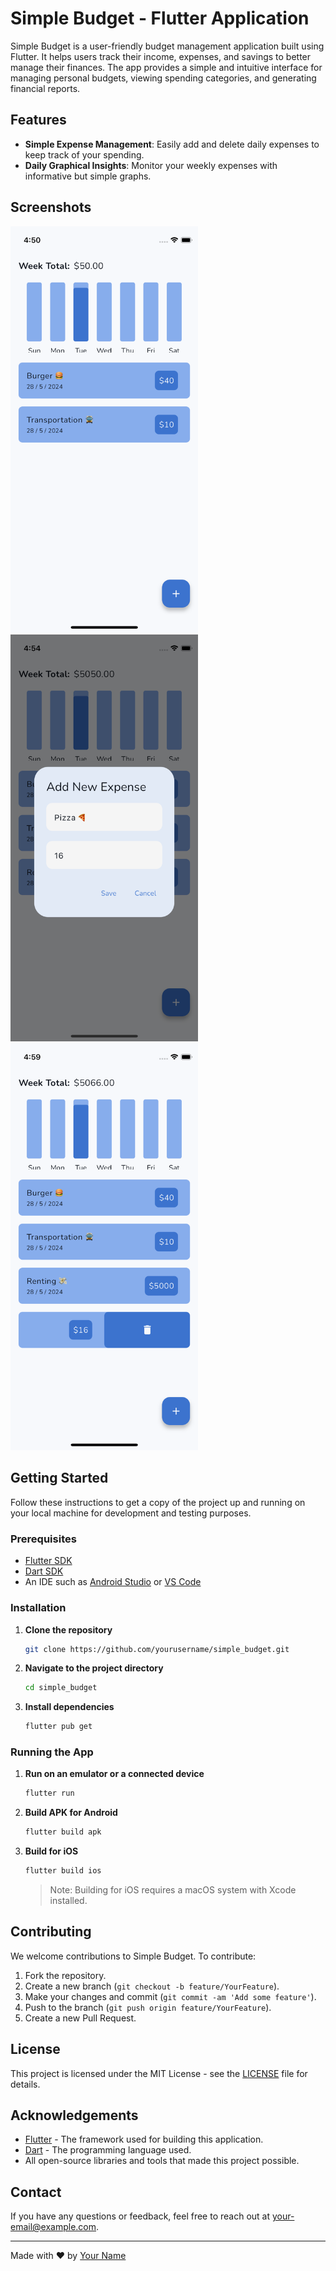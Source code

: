 # Simple Budget - Flutter Application

Simple Budget is a user-friendly budget management application built using Flutter. It helps users track their income, expenses, and savings to better manage their finances. The app provides a simple and intuitive interface for managing personal budgets, viewing spending categories, and generating financial reports.

## Features

- **Simple Expense Management**: Easily add and delete daily expenses to keep track of your spending.
- **Daily Graphical Insights**: Monitor your weekly expenses with informative but simple graphs.

## Screenshots

<img src="./assets/screenshots/home.png" alt="Home Screen" width="300">
<img src="./assets/screenshots/add_transaction.png" alt="Add Transaction Dialog" width="300">
<img src="./assets/screenshots/delete_transaction.png" alt="Add Transaction Dialog" width="300">

## Getting Started

Follow these instructions to get a copy of the project up and running on your local machine for development and testing purposes.

### Prerequisites

- [Flutter SDK](https://flutter.dev/docs/get-started/install)
- [Dart SDK](https://dart.dev/get-dart)
- An IDE such as [Android Studio](https://developer.android.com/studio) or [VS Code](https://code.visualstudio.com/)

### Installation

1. **Clone the repository**

    ```bash
    git clone https://github.com/yourusername/simple_budget.git
    ```

2. **Navigate to the project directory**

    ```bash
    cd simple_budget
    ```

3. **Install dependencies**

    ```bash
    flutter pub get
    ```

### Running the App

1. **Run on an emulator or a connected device**

    ```bash
    flutter run
    ```

2. **Build APK for Android**

    ```bash
    flutter build apk
    ```

3. **Build for iOS**

    ```bash
    flutter build ios
    ```

   > Note: Building for iOS requires a macOS system with Xcode installed.

## Contributing

We welcome contributions to Simple Budget. To contribute:

1. Fork the repository.
2. Create a new branch (`git checkout -b feature/YourFeature`).
3. Make your changes and commit (`git commit -am 'Add some feature'`).
4. Push to the branch (`git push origin feature/YourFeature`).
5. Create a new Pull Request.

## License

This project is licensed under the MIT License - see the [LICENSE](LICENSE) file for details.

## Acknowledgements

- [Flutter](https://flutter.dev/) - The framework used for building this application.
- [Dart](https://dart.dev/) - The programming language used.
- All open-source libraries and tools that made this project possible.

## Contact

If you have any questions or feedback, feel free to reach out at [your-email@example.com](mailto:your-email@example.com).

---

Made with ❤️ by [Your Name](https://github.com/yourusername)
